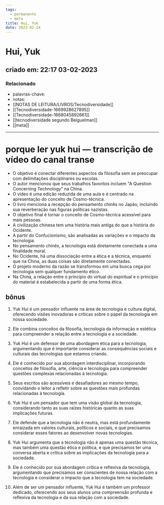 ```yaml
---
tags:
  - permanente
  - meta
title: Hui, Yuk
date: 2023-02-24
---
```

# Hui, Yuk
## criado em: 22:17 03-02-2023

### Relacionado
- palavras-chave: 
- notas:
- [[NOTAS DE LEITURA/LIVROS/Tecnodiversidade]]
- [[Tecnodiversidade-1669928627895]]
- [[Tecnodiversidade-1668045892661]]
- [[tecnodiversidade segundo Beiguelman]]
- [[meta]]
---

# porque ler yuk hui — transcrição de vídeo do canal transe

- O objetivo é conectar diferentes aspectos da filosofia sem se preocupar com delimitações disciplinares ou escolas.
-  O autor mencionou que seus trabalhos favoritos incluem "A Question Concerning Technology" na China. 
- O vídeo é uma edição reduzida de uma aula e é centrado na apresentação do conceito de Cosmo-técnica.
-  O livro menciona a recepção do pensamento chinês no Japão, incluindo sua reverberação nas figuras políticas nazistas.
-  O objetivo final é tornar o conceito de Cosmo-técnica acessível para mais pessoas.
-  A civilização chinesa tem uma história mais antiga do que a história do Ocidente.
-  A partir do Confucionismo, são analisadas as variações e o impacto da tecnologia.
- No pensamento chinês, a tecnologia está diretamente conectada a uma finalidade moral.
- No Ocidente, há uma dissociação entre a ética e a técnica, enquanto que na China, as duas coisas são diretamente conectadas.
- O projeto moderno da razão se transformou em uma busca cega por tecnologia sem qualquer fundamento ético.
- Na China, a relação entre o princípio do virtual do espiritual e o princípio do material é estabelecida a partir de uma forma ética.

## bônus

1.  Yuk Hui é um pensador influente na área de tecnologia e cultura digital, oferecendo visões inovadoras e críticas sobre o papel da tecnologia em nossa sociedade.
    
2.  Ele combina conceitos da filosofia, tecnologia da informação e estética para compreender a relação entre a tecnologia e a sociedade.
    
3.  Yuk Hui é um defensor de uma abordagem ética para a tecnologia, argumentando que é importante considerar as consequências sociais e culturais das tecnologias que estamos criando.
    
4.  Ele é conhecido por sua abordagem interdisciplinar, incorporando conceitos de filosofia, arte, ciência e tecnologia para compreender questões complexas relacionadas à tecnologia.
    
5.  Seus escritos são acessíveis e desafiadores ao mesmo tempo, convidando o leitor a refletir sobre as questões mais profundas relacionadas à tecnologia.
    
6.  Yuk Hui é um pensador que tem uma visão global da tecnologia, considerando tanto as suas raízes históricas quanto as suas implicações futuras.
    
7.  Ele defende que a tecnologia não é neutra, mas está profundamente enraizada em valores culturais, políticos e sociais, e que precisamos considerar esses fatores ao desenvolver novas tecnologias.
    
8.  Yuk Hui argumenta que a tecnologia não é apenas uma questão técnica, mas também uma questão ética e política, e que precisamos ter uma conversa aberta e crítica sobre as implicações da tecnologia para a sociedade.
    
9.  Ele é conhecido por sua abordagem crítica e reflexiva da tecnologia, argumentando que precisamos ser conscientes de nossa relação com a tecnologia e considerar o impacto que a tecnologia tem na sociedade.
    
10.  Além de ser um pensador influente, Yuk Hui é também um professor dedicado, oferecendo aos seus alunos uma compreensão profunda e reflexiva da tecnologia e da sua relação com a sociedade.
